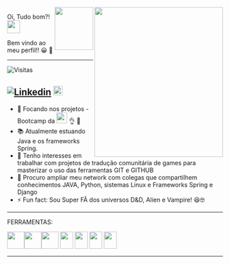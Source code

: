 <img src="https://i.pinimg.com/originals/06/60/ef/0660efe82fa3da42ed56eef013171835.gif" align="right" height=350 width=300>
<img src = "https://i.pinimg.com/originals/35/df/e2/35dfe2690df1f3da44f06be0f6e8de7e.gif" align="right" height=100 width=90> 

Oi, Tudo bom?! <img src = "https://www.emoji.com/wp-content/uploads/filebase/icons/emoji-icon-glossy-00-02-faces-face-negative-face-doing-the-vulcan-salute-72dpi-forPersonalUseOnly.png" height=30 width=30>



Bem vindo ao meu perfil!! :grinning:	👋

--------------------------------------------------------------------------------------------------------------------------------------------
<p><img src="https://visitor-badge.glitch.me/badge?page_id=d-ssilva.d-ssilva" alt="Visitas"></p>

[![Linkedin](https://img.shields.io/badge/-LinkedIn-blue?style=flat&logo=Linkedin&logoColor=white&link=https://www.linkedin.com/in/danilo-silva-77204312b/)](https://www.linkedin.com/in/danilo-silva-77204312b/)
<a href="https://www.instagram.com/d.ssilva2/">
<img src="https://icon-library.com/images/instagram-small-icon/instagram-small-icon-12.jpg" height=22 width=22>
</a>
--------------------------------------------------------------------------------------------------------------------------------------------
- 🔭 Focando nos projetos - Bootcamp da <img src = "https://brazil.generation.org/wp-content/uploads/2019/04/video-brasil-second-video.png" height=25 width=25> :ok_hand: :raised_hands:
- :books: Atualmente estuando Java e os frameworks Spring.
- 👯 Tenho interesses em trabalhar com projetos de tradução comunitária de games para masterizar o uso das ferramentas GIT e GITHUB 
- 🤔 Procuro ampliar meu network com colegas que compartilhem conhecimentos JAVA, Python, sistemas Linux e Frameworks Spring e Django
- ⚡ Fun fact: Sou Super FÃ dos universos D&D, Alien e Vampire! :laughing::nerd_face:  
--------------------------------------------------------------------------------------------------------------------------------------------
FERRAMENTAS: 

<img src="https://i.pinimg.com/originals/e0/53/d7/e053d7538d377ce2b224dbf1823e5732.png" height=40 width=40><img src="https://minerandodados.com.br/wp-content/uploads/2017/02/python-logo.png" height=40 width=40><img src="https://resources.jetbrains.com/storage/products/pycharm/img/meta/pycharm_logo_300x300.png" height=40 width=40>
<img src="https://logodownload.org/wp-content/uploads/2017/04/java-logo-2.png" height=40 width=30>
<img src="https://seeklogo.com/images/E/eclipse-logo-85FE4BEA34-seeklogo.com.png" height=40 width=30>
<img src="https://git-scm.com/images/logos/downloads/Git-Icon-1788C.png" height=40 width=30>
<img src="http://static1.squarespace.com/static/5d092c5193b409000129adc4/t/5d0d75044951180001635b02/1561163016097/mysql-logo.png?format=1500w" height=40 width=30>

--------------------------------------------------------------------------------------------------------------------------------------------

